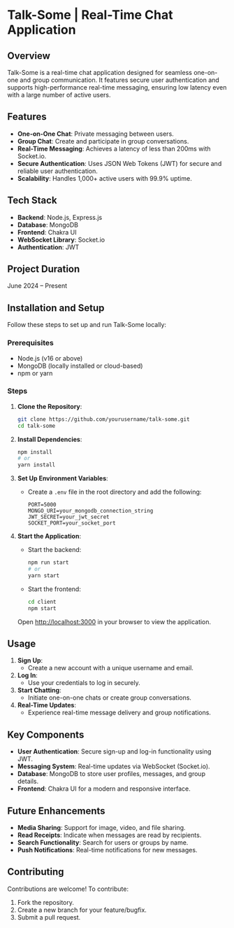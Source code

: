 # Talk-Some | Real-Time Chat Application

## Overview
Talk-Some is a real-time chat application designed for seamless one-on-one and group communication. It features secure user authentication and supports high-performance real-time messaging, ensuring low latency even with a large number of active users.

## Features
- **One-on-One Chat**: Private messaging between users.
- **Group Chat**: Create and participate in group conversations.
- **Real-Time Messaging**: Achieves a latency of less than 200ms with Socket.io.
- **Secure Authentication**: Uses JSON Web Tokens (JWT) for secure and reliable user authentication.
- **Scalability**: Handles 1,000+ active users with 99.9% uptime.

## Tech Stack
- **Backend**: Node.js, Express.js
- **Database**: MongoDB
- **Frontend**: Chakra UI
- **WebSocket Library**: Socket.io
- **Authentication**: JWT

## Project Duration
June 2024 – Present

## Installation and Setup
Follow these steps to set up and run Talk-Some locally:

### Prerequisites
- Node.js (v16 or above)
- MongoDB (locally installed or cloud-based)
- npm or yarn

### Steps
1. **Clone the Repository**:
   ```bash
   git clone https://github.com/yourusername/talk-some.git
   cd talk-some
   ```

2. **Install Dependencies**:
   ```bash
   npm install
   # or
   yarn install
   ```

3. **Set Up Environment Variables**:
   - Create a `.env` file in the root directory and add the following:
     ```env
     PORT=5000
     MONGO_URI=your_mongodb_connection_string
     JWT_SECRET=your_jwt_secret
     SOCKET_PORT=your_socket_port
     ```

4. **Start the Application**:
   - Start the backend:
     ```bash
     npm run start
     # or
     yarn start
     ```
   - Start the frontend:
     ```bash
     cd client
     npm start
     ```

   Open [http://localhost:3000](http://localhost:3000) in your browser to view the application.

## Usage
1. **Sign Up**:
   - Create a new account with a unique username and email.
2. **Log In**:
   - Use your credentials to log in securely.
3. **Start Chatting**:
   - Initiate one-on-one chats or create group conversations.
4. **Real-Time Updates**:
   - Experience real-time message delivery and group notifications.

## Key Components
- **User Authentication**: Secure sign-up and log-in functionality using JWT.
- **Messaging System**: Real-time updates via WebSocket (Socket.io).
- **Database**: MongoDB to store user profiles, messages, and group details.
- **Frontend**: Chakra UI for a modern and responsive interface.

## Future Enhancements
- **Media Sharing**: Support for image, video, and file sharing.
- **Read Receipts**: Indicate when messages are read by recipients.
- **Search Functionality**: Search for users or groups by name.
- **Push Notifications**: Real-time notifications for new messages.

## Contributing
Contributions are welcome! To contribute:
1. Fork the repository.
2. Create a new branch for your feature/bugfix.
3. Submit a pull request.

